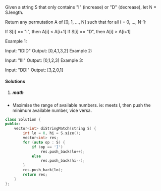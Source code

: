 Given a string S that only contains "I" (increase) or "D" (decrease), let N = S.length.

Return any permutation A of [0, 1, ..., N] such that for all i = 0, ..., N-1:

If S[i] == "I", then A[i] < A[i+1]
If S[i] == "D", then A[i] > A[i+1]
 

Example 1:

Input: "IDID"
Output: [0,4,1,3,2]
Example 2:

Input: "III"
Output: [0,1,2,3]
Example 3:

Input: "DDI"
Output: [3,2,0,1]

#### Solutions

1. ##### math

- Maximise the range of available numbers. ie: meets I, then push the minimum available number, vice versa.

```cpp
class Solution {
public:
    vector<int> diStringMatch(string S) {
        int lo = 0, hi = S.size();
        vector<int> res;
        for (auto op : S) {
            if (op == 'I')
                res.push_back(lo++);
            else
                res.push_back(hi--);
        }
        res.push_back(lo);
        return res;
    }
};
```